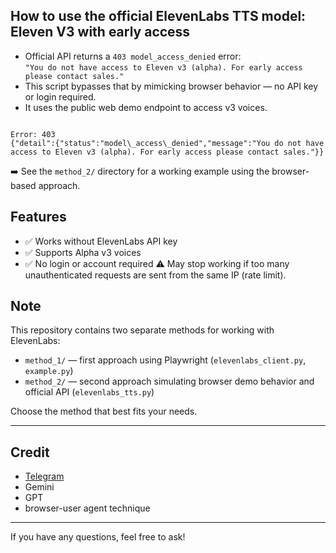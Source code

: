 ## How to use the official ElevenLabs TTS model: Eleven V3 with early access

- Official API returns a `403 model_access_denied` error:  
  `"You do not have access to Eleven v3 (alpha). For early access please contact sales."`
- This script bypasses that by mimicking browser behavior — no API key or login required.
- It uses the public web demo endpoint to access v3 voices.

```

Error: 403
{"detail":{"status":"model\_access\_denied","message":"You do not have access to Eleven v3 (alpha). For early access please contact sales."}}

```

➡️ See the `method_2/` directory for a working example using the browser-based approach.

## Features

- ✅ Works without ElevenLabs API key
- ✅ Supports Alpha v3 voices
- ✅ No login or account required
⚠️ May stop working if too many unauthenticated requests are sent from the same IP (rate limit).

## Note

This repository contains two separate methods for working with ElevenLabs:

- `method_1/` — first approach using Playwright (`elevenlabs_client.py`, `example.py`)
- `method_2/` — second approach simulating browser demo behavior and official API (`elevenlabs_tts.py`)

Choose the method that best fits your needs.

---

## Credit

- [Telegram](https://t.me/david667s)
- Gemini
- GPT
- browser-user agent technique

---

If you have any questions, feel free to ask!